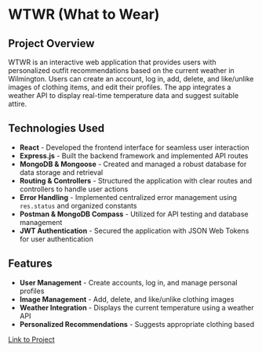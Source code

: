 # WTWR (What to Wear)

## Project Overview

WTWR is an interactive web application that provides users with personalized outfit recommendations based on the current weather in Wilmington. Users can create an account, log in, add, delete, and like/unlike images of clothing items, and edit their profiles. The app integrates a weather API to display real-time temperature data and suggest suitable attire.

## Technologies Used

- **React** - Developed the frontend interface for seamless user interaction
- **Express.js** - Built the backend framework and implemented API routes
- **MongoDB & Mongoose** - Created and managed a robust database for data storage and retrieval
- **Routing & Controllers** - Structured the application with clear routes and controllers to handle user actions
- **Error Handling** - Implemented centralized error management using `res.status` and organized constants
- **Postman & MongoDB Compass** - Utilized for API testing and database management
- **JWT Authentication** - Secured the application with JSON Web Tokens for user authentication

## Features

- **User Management** - Create accounts, log in, and manage personal profiles
- **Image Management** - Add, delete, and like/unlike clothing images
- **Weather Integration** - Displays the current temperature using a weather API
- **Personalized Recommendations** - Suggests appropriate clothing based

[Link to Project](www.what-the-weather.justlearning.net)

